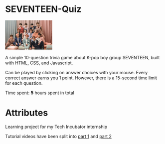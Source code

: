 # SEVENTEEN-Quiz

<img src='/images/seventeen_pic.jpeg' title='Group photo of SEVENTEEN' width='30%' alt='Group photo of 13 East-Asian boys that comprise of Korean boy group Seventeen' />

A simple 10-question trivia game about K-pop boy group SEVENTEEN, built with HTML, CSS, and Javascript.

Can be played by clicking on answer choices with your mouse. Every correct answer earns you 1 point. However, there is a 15-second time limit for each question.

Time spent: **5** hours spent in total

# Attributes

Learning project for my Tech Incubator internship

Tutorial videos have been split into [part 1](https://www.youtube.com/watch?v=pQr4O1OITJo) and [part 2](https://www.youtube.com/watch?v=WUBhpSRS_fk)
